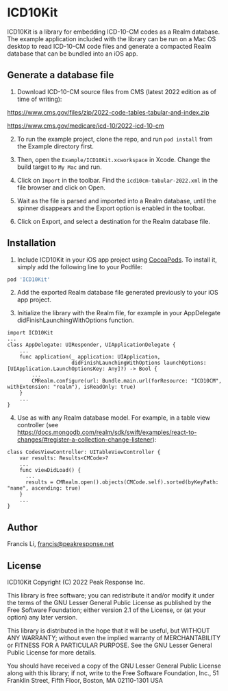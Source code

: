 # ICD10Kit

ICD10Kit is a library for embedding ICD-10-CM codes as a Realm database. The example
application included with the library can be run on a Mac OS desktop to read ICD-10-CM
code files and generate a compacted Realm database that can be bundled into an iOS app.

## Generate a database file

1. Download ICD-10-CM source files from CMS (latest 2022 edition as of time of writing):

  https://www.cms.gov/files/zip/2022-code-tables-tabular-and-index.zip

  https://www.cms.gov/medicare/icd-10/2022-icd-10-cm

2. To run the example project, clone the repo, and run `pod install` from the Example directory first.

3. Then, open the `Example/ICD10Kit.xcworkspace` in Xcode. Change the build target to `My Mac` and run.

4. Click on `Import` in the toolbar. Find the `icd10cm-tabular-2022.xml` in the file browser and click on Open.

5. Wait as the file is parsed and imported into a Realm database, until the spinner disappears and the Export
option is enabled in the toolbar.

6. Click on Export, and select a destination for the Realm database file.

## Installation

1. Include ICD10Kit in your iOS app project using [CocoaPods](https://cocoapods.org). To install it, simply add the following line to your Podfile:

  ```ruby
  pod 'ICD10Kit'
  ```
2. Add the exported Realm database file generated previously to your iOS app project.

3. Initialize the library with the Realm file, for example in your AppDelegate didFinishLaunchingWithOptions function.

  ```
  import ICD10Kit
  ...
  class AppDelegate: UIResponder, UIApplicationDelegate {
      ...
      func application(_ application: UIApplication,
                       didFinishLaunchingWithOptions launchOptions: [UIApplication.LaunchOptionsKey: Any]?) -> Bool {
          ...
          CMRealm.configure(url: Bundle.main.url(forResource: "ICD10CM", withExtension: "realm"), isReadOnly: true)
      }
      ...
  }
  ```

4. Use as with any Realm database model. For example, in a table view controller (see https://docs.mongodb.com/realm/sdk/swift/examples/react-to-changes/#register-a-collection-change-listener):

  ```
  class CodesViewController: UITableViewController {    
      var results: Results<CMCode>?
      ...
      func viewDidLoad() {
        ...
        results = CMRealm.open().objects(CMCode.self).sorted(byKeyPath: "name", ascending: true)
      }
      ...      
  }
  ```

## Author

Francis Li, francis@peakresponse.net

## License

ICD10Kit
Copyright (C) 2022 Peak Response Inc.

This library is free software; you can redistribute it and/or
modify it under the terms of the GNU Lesser General Public
License as published by the Free Software Foundation; either
version 2.1 of the License, or (at your option) any later version.

This library is distributed in the hope that it will be useful,
but WITHOUT ANY WARRANTY; without even the implied warranty of
MERCHANTABILITY or FITNESS FOR A PARTICULAR PURPOSE.  See the GNU
Lesser General Public License for more details.

You should have received a copy of the GNU Lesser General Public
License along with this library; if not, write to the Free Software
Foundation, Inc., 51 Franklin Street, Fifth Floor, Boston, MA  02110-1301  USA
